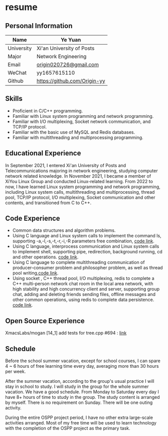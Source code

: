 #                                                           resume

## Personal Information

| Name       | Ye Yuan                      |
| ---------- | ---------------------------- |
| University | Xi'an University of Posts    |
| Major      | Network Engineering          |
| Email      | origin020726@gmail.com       |
| WeChat     | yy1657615110                 |
| Github     | https://github.com/Origin-yy |

## Skills

- Proficient in C/C++ programming.
- Familiar with Linux system programming and network programming.
- Familiar with I/O multiplexing, Socket network communication, and TCP/IP protocol.
- Familiar with the basic use of MySQL and Redis databases.
- Familiar with multithreading and multiprocessing programming.

## Educational Experience

In September 2021, I entered Xi'an University of Posts and Telecommunications majoring in network engineering, studying computer network related knowledge. In November 2021, I became a member of XiYou Linux Group and conducted Linux-related learning. From 2022 to now, I have learned Linux system programming and network programming, including Linux system calls, multithreading and multiprocessing, thread pool, TCP/IP protocol, I/O multiplexing, Socket communication and other contents, and transitioned from C to C++.

## Code Experience

- Common data structures and algorithm problems.
- Using C language and Linux system calls to implement the command ls, supporting -a,-l,-s,-t,-r,-i,-R parameters free combination, [code link](https://github.com/Origin-yy/Code_c/tree/main/Group_Task_C/My_ls).
- Using C language, interprocess communication and Linux system calls to implement shell, supporting pipe, redirection, background running, cd and other operations. [code link](https://github.com/Origin-yy/Code_c/tree/main/Group_Task_C/My_Shell).
- Using C language to complete multithreading communication of producer-consumer problem and philosopher problem, as well as thread pool writing,[code link](https://github.com/Origin-yy/Code_c/tree/main/Group_Task_C/Thread).
- Using socket , C++ thread pool, I/O multiplexing, redis to complete a C++ multi-person network chat room in the local area network, with high stability and high concurrency client and server, supporting group chat, adding and deleting friends sending files, offline messages and other common operations, using redis to complete data persistence. [code link](https://github.com/Origin-yy/Code_cc/tree/main/Chatroom).

## Open Source Experience

XmacsLabs/mogan [14_1] add tests for tree.cpp #694 : [link](https://github.com/XmacsLabs/mogan/pull/694)

## Schedule

Before the school summer vacation, except for school courses, I can spare 4 ~ 6 hours of free learning time every day, averaging more than 30 hours per week.

After the summer vacation, according to the group's usual practice I will stay in school to study. I will study in the group for the whole summer vacation. We have a good schedule. From Monday to Saturday every day I have 8+ hours of time to study in the group. The study content is arranged by myself. There is no requirement on Sunday. There will be one outing activity.

During the entire OSPP project period, I have no other extra large-scale activities arranged. Most of my free time will be used to learn technology with the completion of the OSPP project as the primary task.

